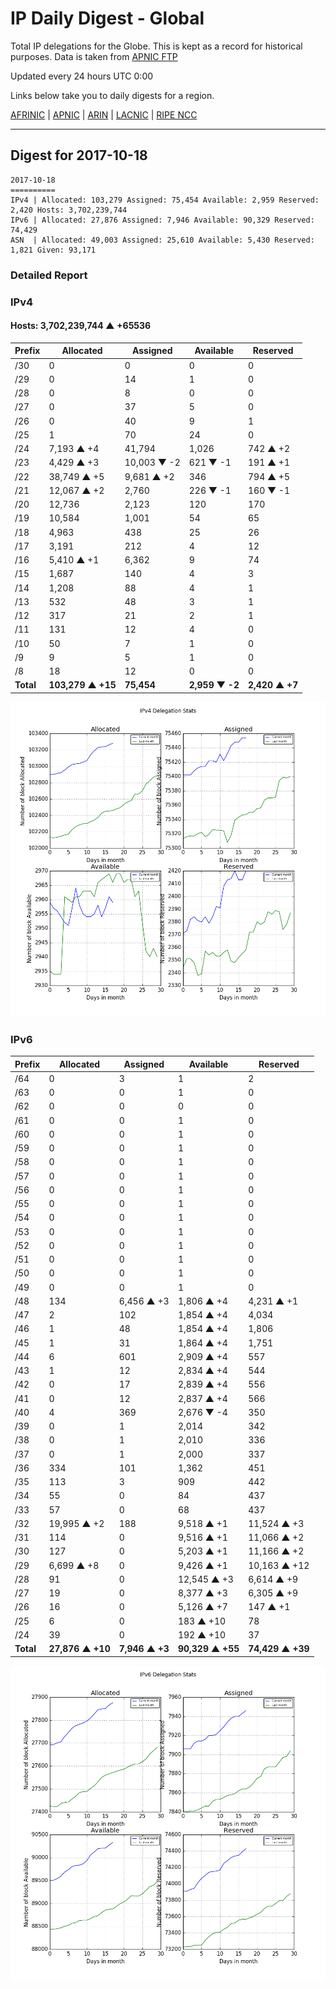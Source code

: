 # IP Daily Digest - Global

Total IP delegations for the Globe. This is kept as a record for historical purposes. Data is taken from [APNIC FTP](https://ftp.apnic.net/)

Updated every 24 hours UTC 0:00

Links below take you to daily digests for a region.

[AFRINIC](./archives/AFRINIC/) | [APNIC](./archives/APNIC/) | [ARIN](./archives/ARIN/) | [LACNIC](./archives/LACNIC/) | [RIPE NCC](./archives/RIPE_NCC/)

---

## Digest for 2017-10-18
```
2017-10-18
==========
IPv4 | Allocated: 103,279 Assigned: 75,454 Available: 2,959 Reserved: 2,420 Hosts: 3,702,239,744
IPv6 | Allocated: 27,876 Assigned: 7,946 Available: 90,329 Reserved: 74,429
ASN  | Allocated: 49,003 Assigned: 25,610 Available: 5,430 Reserved: 1,821 Given: 93,171
```

### Detailed Report

### IPv4

#### Hosts: **3,702,239,744 ▲ +65536**

| Prefix | Allocated | Assigned | Available | Reserved |
| ----- | ----- | ----- | ----- | ----- |
| /30 | 0 | 0 | 0 | 0 |
| /29 | 0 | 14 | 1 | 0 |
| /28 | 0 | 8 | 0 | 0 |
| /27 | 0 | 37 | 5 | 0 |
| /26 | 0 | 40 | 9 | 1 |
| /25 | 1 | 70 | 24 | 0 |
| /24 | 7,193 ▲ +4 | 41,794 | 1,026 | 742 ▲ +2 |
| /23 | 4,429 ▲ +3 | 10,003 ▼ -2 | 621 ▼ -1 | 191 ▲ +1 |
| /22 | 38,749 ▲ +5 | 9,681 ▲ +2 | 346 | 794 ▲ +5 |
| /21 | 12,067 ▲ +2 | 2,760 | 226 ▼ -1 | 160 ▼ -1 |
| /20 | 12,736 | 2,123 | 120 | 170 |
| /19 | 10,584 | 1,001 | 54 | 65 |
| /18 | 4,963 | 438 | 25 | 26 |
| /17 | 3,191 | 212 | 4 | 12 |
| /16 | 5,410 ▲ +1 | 6,362 | 9 | 74 |
| /15 | 1,687 | 140 | 4 | 3 |
| /14 | 1,208 | 88 | 4 | 1 |
| /13 | 532 | 48 | 3 | 1 |
| /12 | 317 | 21 | 2 | 1 |
| /11 | 131 | 12 | 4 | 0 |
| /10 | 50 | 7 | 1 | 0 |
| /9 | 9 | 5 | 1 | 0 |
| /8 | 18 | 12 | 0 | 0 |
| **Total** | **103,279 ▲ +15** | **75,454** | **2,959 ▼ -2** | **2,420 ▲ +7** |

![ipv4-stats](ipv4-figure.png)

### IPv6

| Prefix | Allocated | Assigned | Available | Reserved |
| ----- | ----- | ----- | ----- | ----- |
| /64 | 0 | 3 | 1 | 2 |
| /63 | 0 | 0 | 1 | 0 |
| /62 | 0 | 0 | 0 | 0 |
| /61 | 0 | 0 | 1 | 0 |
| /60 | 0 | 0 | 1 | 0 |
| /59 | 0 | 0 | 1 | 0 |
| /58 | 0 | 0 | 1 | 0 |
| /57 | 0 | 0 | 1 | 0 |
| /56 | 0 | 0 | 1 | 0 |
| /55 | 0 | 0 | 1 | 0 |
| /54 | 0 | 0 | 1 | 0 |
| /53 | 0 | 0 | 1 | 0 |
| /52 | 0 | 0 | 1 | 0 |
| /51 | 0 | 0 | 1 | 0 |
| /50 | 0 | 0 | 1 | 0 |
| /49 | 0 | 0 | 1 | 0 |
| /48 | 134 | 6,456 ▲ +3 | 1,806 ▲ +4 | 4,231 ▲ +1 |
| /47 | 2 | 102 | 1,854 ▲ +4 | 4,034 |
| /46 | 1 | 48 | 1,854 ▲ +4 | 1,806 |
| /45 | 1 | 31 | 1,864 ▲ +4 | 1,751 |
| /44 | 6 | 601 | 2,909 ▲ +4 | 557 |
| /43 | 1 | 12 | 2,834 ▲ +4 | 544 |
| /42 | 0 | 17 | 2,839 ▲ +4 | 556 |
| /41 | 0 | 12 | 2,837 ▲ +4 | 566 |
| /40 | 4 | 369 | 2,676 ▼ -4 | 350 |
| /39 | 0 | 1 | 2,014 | 342 |
| /38 | 0 | 1 | 2,010 | 336 |
| /37 | 0 | 1 | 2,000 | 337 |
| /36 | 334 | 101 | 1,362 | 451 |
| /35 | 113 | 3 | 909 | 442 |
| /34 | 55 | 0 | 84 | 437 |
| /33 | 57 | 0 | 68 | 437 |
| /32 | 19,995 ▲ +2 | 188 | 9,518 ▲ +1 | 11,524 ▲ +3 |
| /31 | 114 | 0 | 9,516 ▲ +1 | 11,066 ▲ +2 |
| /30 | 127 | 0 | 5,203 ▲ +1 | 11,166 ▲ +2 |
| /29 | 6,699 ▲ +8 | 0 | 9,426 ▲ +1 | 10,163 ▲ +12 |
| /28 | 91 | 0 | 12,545 ▲ +3 | 6,614 ▲ +9 |
| /27 | 19 | 0 | 8,377 ▲ +3 | 6,305 ▲ +9 |
| /26 | 16 | 0 | 5,126 ▲ +7 | 147 ▲ +1 |
| /25 | 6 | 0 | 183 ▲ +10 | 78 |
| /24 | 39 | 0 | 192 ▲ +10 | 37 |
| **Total** | **27,876 ▲ +10** | **7,946 ▲ +3** | **90,329 ▲ +55** | **74,429 ▲ +39** |

![ipv6-stats](ipv6-figure.png)